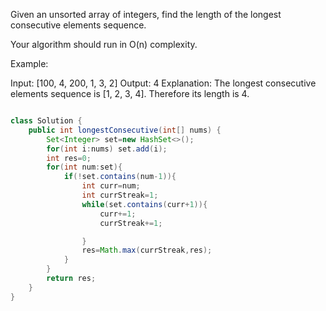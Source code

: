 Given an unsorted array of integers, find the length of the longest consecutive elements sequence.

Your algorithm should run in O(n) complexity.

Example:

Input: [100, 4, 200, 1, 3, 2]
Output: 4
Explanation: The longest consecutive elements sequence is [1, 2, 3, 4]. Therefore its length is 4.

```java

class Solution {
    public int longestConsecutive(int[] nums) {
        Set<Integer> set=new HashSet<>();
        for(int i:nums) set.add(i);
        int res=0;
        for(int num:set){
            if(!set.contains(num-1)){
                int curr=num;
                int currStreak=1;
                while(set.contains(curr+1)){
                    curr+=1;
                    currStreak+=1;

                }
                res=Math.max(currStreak,res);
            }
        }
        return res;
    }
}
```
